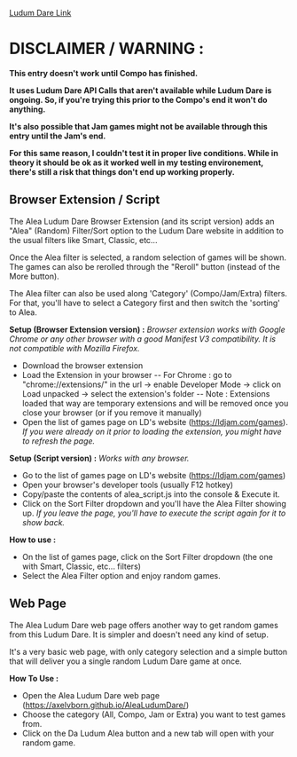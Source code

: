 [Ludum Dare Link](https://ldjam.com/events/ludum-dare/53/alea-ludum-dare)

# DISCLAIMER / WARNING :

**This entry doesn't work until Compo has finished.**

**It uses Ludum Dare API Calls that aren't available while Ludum Dare is ongoing. So, if you're trying this prior to the Compo's end it won't do anything.**

**It's also possible that Jam games might not be available through this entry until the Jam's end.**

**For this same reason, I couldn't test it in proper live conditions. While in theory it should be ok as it worked well in my testing environement, there's still a risk that things don't end up working properly.**

## Browser Extension / Script

The Alea Ludum Dare Browser Extension (and its script version) adds an "Alea" (Random) Filter/Sort option to the Ludum Dare website in addition to the usual filters like Smart, Classic, etc...

Once the Alea filter is selected, a random selection of games will be shown. The games can also be rerolled through the "Reroll" button (instead of the More button).

The Alea filter can also be used along 'Category' (Compo/Jam/Extra) filters. For that, you'll have to select a Category first and then switch the 'sorting' to Alea.

**Setup (Browser Extension version) :**
*Browser extension works with Google Chrome or any other browser with a good Manifest V3 compatibility.*
*It is not compatible with Mozilla Firefox.*
- Download the browser extension
- Load the Extension in your browser
-- For Chrome : go to "chrome://extensions/" in the url -> enable Developer Mode -> click on Load unpacked -> select the extension's folder
-- Note : Extensions loaded that way are temporary extensions and will be removed once you close your browser (or if you remove it manually)
- Open the list of games page on LD's website (https://ldjam.com/games). *If you were already on it prior to loading the extension, you might have to refresh the page.*

**Setup (Script version) :**
*Works with any browser.*
- Go to the list of games page on LD's website (https://ldjam.com/games)
- Open your browser's developer tools (usually F12 hotkey)
- Copy/paste the contents of alea_script.js into the console & Execute it.
- Click on the Sort Filter dropdown and you'll have the Alea Filter showing up.
*If you leave the page, you'll have to execute the script again for it to show back.*

**How to use :**
- On the list of games page, click on the Sort Filter dropdown (the one with Smart, Classic, etc... filters)
- Select the Alea Filter option and enjoy random games.

## Web Page

The Alea Ludum Dare web page offers another way to get random games from this Ludum Dare. It is simpler and doesn't need any kind of setup.

It's a very basic web page, with only category selection and a simple button that will deliver you a single random Ludum Dare game at once.

**How To Use :**
- Open the Alea Ludum Dare web page (https://axelvborn.github.io/AleaLudumDare/)
- Choose the category (All, Compo, Jam or Extra) you want to test games from.
- Click on the Da Ludum Alea button and a new tab will open with your random game.